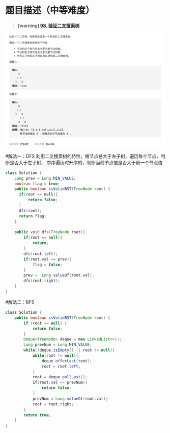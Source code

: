 #  **题目描述（中等难度）**

> **[warning] [98. 验证二叉搜索树](https://leetcode-cn.com/problems/validate-binary-search-tree/)**

![](../image/98.png)

#解法一：DFS
利用二叉搜索树的特性，根节点总大于左子树，遍历每个节点，判断是否大于左子树，
中序遍历时升序的，判断当前节点值是否大于前一个节点值

```java
class Solution {
    Long prev = Long.MIN_VALUE;
    boolean flag = true;
    public boolean isValidBST(TreeNode root) {
      if(root == null){
          return false;
      }
      dfs(root);
      return flag;
    }

    public void dfs(TreeNode root){
        if(root == null){
            return;
        }
        dfs(root.left);
        if(root.val <= prev){
            flag = false;
        }
        prev =  Long.valueOf(root.val);
        dfs(root.right);
    }
}
```
#解法二：BFS

```java
class Solution {
    public boolean isValidBST(TreeNode root) {
        if (root == null) {
            return false;
        }
        Deque<TreeNode> deque = new LinkedList<>();
        Long prevNum = Long.MIN_VALUE;
        while(!deque.isEmpty() || root != null){
            while(root != null){
                deque.offerLast(root);
                root = root.left;
            }
            root = deque.pollLast();
            if(root.val <= prevNum){
                return false;
            }
            prevNum = Long.valueOf(root.val);
            root = root.right;
        }
        return true;
    }
}
```




